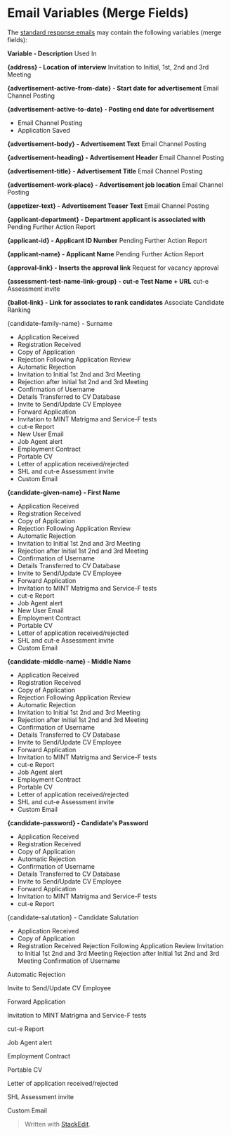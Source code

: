 # Email Variables (Merge Fields)

The  [standard response emails](standard_response_email_types.htm)  may contain the following variables (merge fields):

**Variable - Description**
Used In

**{address} - Location of interview**
Invitation to Initial, 1st, 2nd and 3rd Meeting

**{advertisement-active-from-date} - Start date for advertisement**
Email Channel Posting

**{advertisement-active-to-date} - Posting end date for advertisement**
- Email Channel Posting
- Application Saved

**{advertisement-body} - Advertisement Text**
Email Channel Posting

**{advertisement-heading} - Advertisement Header**
Email Channel Posting

**{advertisement-title} - Advertisement Title**
Email Channel Posting

**{advertisement-work-place} - Advertisement job location**
Email Channel Posting

**{appetizer-text} - Advertisement Teaser Text**
Email Channel Posting

**{applicant-department} - Department applicant is associated with**
Pending Further Action Report

**{applicant-id} - Applicant ID Number**
Pending Further Action Report

**{applicant-name} - Applicant Name**
Pending Further Action Report

**{approval-link} - Inserts the approval link**
Request for vacancy approval

**{assessment-test-name-link-group} - cut-e Test Name + URL**
cut-e Assessment invite

**{ballot-link} - Link for associates to rank candidates**
Associate Candidate Ranking

{candidate-family-name} - Surname
- Application Received
- Registration Received
- Copy of Application
- Rejection Following Application Review
- Automatic Rejection
- Invitation to Initial 1st 2nd and 3rd Meeting
- Rejection after Initial 1st 2nd and 3rd Meeting
- Confirmation of Username
- Details Transferred to CV Database
- Invite to Send/Update CV Employee
- Forward Application
- Invitation to MINT Matrigma and Service-F tests
- cut-e Report
- New User Email
- Job Agent alert
- Employment Contract
- Portable CV
- Letter of application received/rejected
- SHL and cut-e Assessment invite
- Custom Email

**{candidate-given-name} - First Name**
- Application Received
- Registration Received
- Copy of Application
- Rejection Following Application Review
- Automatic Rejection
- Invitation to Initial 1st 2nd and 3rd Meeting
- Rejection after Initial 1st 2nd and 3rd Meeting
- Confirmation of Username
- Details Transferred to CV Database
- Invite to Send/Update CV Employee
- Forward Application
- Invitation to MINT Matrigma and Service-F tests
- cut-e Report
- Job Agent alert
- New User Email
- Employment Contract
- Portable CV
- Letter of application received/rejected
- SHL and cut-e Assessment invite
- Custom Email

**{candidate-middle-name} - Middle Name**
- Application Received
- Registration Received
- Copy of Application
- Rejection Following Application Review
- Automatic Rejection
- Invitation to Initial 1st 2nd and 3rd Meeting
- Rejection after Initial 1st 2nd and 3rd Meeting
- Confirmation of Username
- Details Transferred to CV Database
 - Invite to Send/Update CV Employee
- Forward Application
- Invitation to MINT Matrigma and Service-F tests
- cut-e Report
- Job Agent alert
- Employment Contract
- Portable CV
- Letter of application received/rejected
- SHL and cut-e Assessment invite
- Custom Email

**{candidate-password} - Candidate's Password**
- Application Received
- Registration Received
- Copy of Application
- Automatic Rejection
- Confirmation of Username
- Details Transferred to CV Database
- Invite to Send/Update CV Employee
- Forward Application
- Invitation to MINT Matrigma and Service-F tests
- cut-e Report

{candidate-salutation} - Candidate Salutation
- Application Received
- Copy of Application
- Registration Received
 Rejection Following Application Review
 Invitation to Initial 1st 2nd and 3rd Meeting
 Rejection after Initial 1st 2nd and 3rd Meeting
 Confirmation of Username

Automatic Rejection

Invite to Send/Update CV Employee

Forward Application

Invitation to MINT Matrigma and Service-F tests

cut-e Report

Job Agent alert

Employment Contract

Portable CV

Letter of application received/rejected

SHL Assessment invite

Custom Email
>Written with [StackEdit](https://stackedit.io/).
<!--stackedit_data:
eyJoaXN0b3J5IjpbMTIyNTc3ODVdfQ==
-->